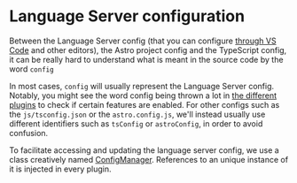 # Language Server configuration

Between the Language Server config (that you can configure [through VS Code](https://code.visualstudio.com/docs/getstarted/settings) and other editors), the Astro project config and the TypeScript config, it can be really hard to understand what is meant in the source code by the word `config`

In most cases, `config` will usually represent the Language Server config. Notably, you might see the word config being thrown a lot in [the different plugins](./plugins/intro.md) to check if certain features are enabled. For other configs such as the `js/tsconfig.json` or the `astro.config.js`, we'll instead usually use different identifiers such as `tsConfig` or `astroConfig`, in order to avoid confusion.

To facilitate accessing and updating the language server config, we use a class creatively named [ConfigManager](/packages/language-server/src/core/config/ConfigManager.ts). References to an unique instance of it is injected in every plugin.
